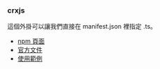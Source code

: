 ### crxjs
這個外掛可以讓我們直接在 manifest.json 裡指定 .ts。

- [npm 頁面](https://www.npmjs.com/package/@crxjs/vite-plugin)
- [官方文件](https://crxjs.dev/vite-plugin/getting-started/vue/create-project)
- [使用範例](https://github.com/farazshuja/chrome-extension-vite-vue-starter-template/blob/master/manifest.json)